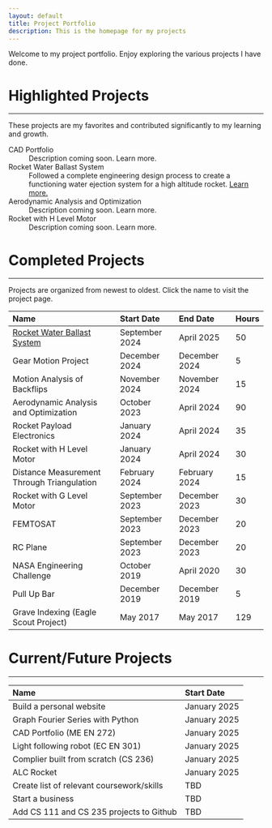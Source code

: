 ```yaml
---
layout: default
title: Project Portfolio
description: This is the homepage for my projects
---
```


Welcome to my project portfolio. Enjoy exploring the various projects I have done. 

# Highlighted Projects

* * *

These projects are my favorites and contributed significantly to my learning and growth.

<dl>
<dt>CAD Portfolio</dt>
<dd>Description coming soon. Learn more.</dd>
<dt>Rocket Water Ballast System</dt>
<dd>Followed a complete engineering design process to create a functioning water ejection system for a high altitude rocket. <a href="https://austin006.github.io/Projects/water-ballast.html">Learn more.</a></dd>
<dt>Aerodynamic Analysis and Optimization</dt>
<dd>Description coming soon. Learn more.</dd>
<dt>Rocket with H Level Motor</dt>
<dd>Description coming soon. Learn more.</dd>
</dl>

# Completed Projects

* * *

Projects are organized from newest to oldest. Click the name to visit the project page.

| Name                                  | Start Date     | End Date       | Hours |
|:--------------------------------------|:---------------|:---------------|:------|
| [Rocket Water Ballast System](https://austin006.github.io/Projects/water-ballast.html)  | September 2024       | April 2025     |  50  |
| Gear Motion Project                               | December 2024     | December 2024       | 5 |
| Motion Analysis of Backflips                      | November 2024     | November 2024       | 15 |
| Aerodynamic Analysis and Optimization             | October 2023      | April 2024       | 90 |
| Rocket Payload Electronics                        | January 2024      | April 2024 | 35 |
| Rocket with H Level Motor                         | January 2024      | April 2024 | 30 |
| Distance Measurement Through Triangulation        | February 2024     | February 2024 | 15 |
| Rocket with G Level Motor                         | September 2023    | December 2023 | 30 |
| FEMTOSAT                                          | September 2023    | December 2023     | 20 |
| RC Plane                                          | September 2023    | December 2023     | 20 |
| NASA Engineering Challenge                        | October 2019      | April 2020 | 30 |
| Pull Up Bar                                       | December 2019     | December 2019     | 5 |
| Grave Indexing (Eagle Scout Project)              | May 2017          | May 2017 | 129 |

# Current/Future Projects

* * *

| Name                                       | Start Date |
|:-------------------------------------------|:-----------|
| Build a personal website                   | January 2025 |
| Graph Fourier Series with Python           | January 2025 | 
| CAD Portfolio (ME EN 272)                  | January 2025 |
| Light following robot (EC EN 301)          | January 2025 |
| Complier built from scratch (CS 236)       | January 2025 |
| ALC Rocket                                 | January 2025 |
| Create list of relevant coursework/skills  | TBD |
| Start a business                           | TBD |
| Add CS 111 and CS 235 projects to Github   | TBD |